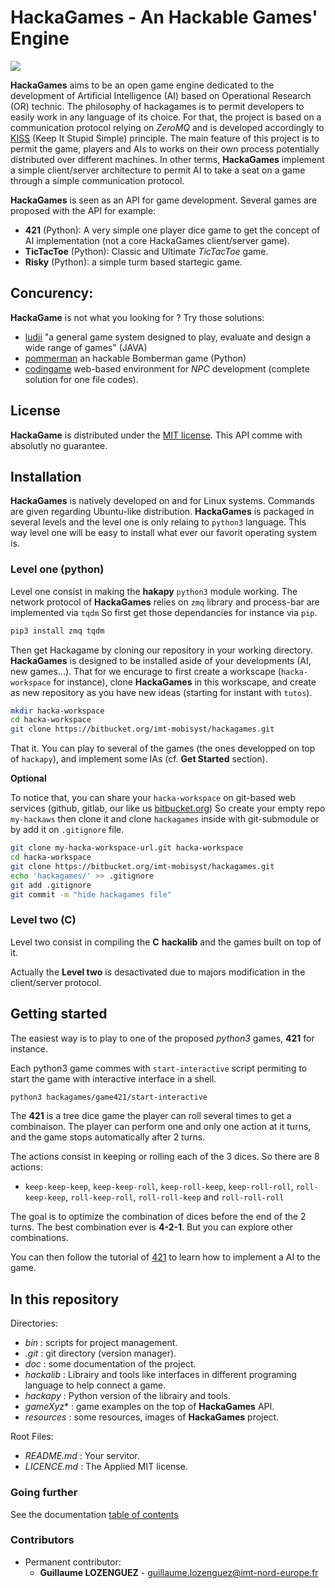 # HackaGames - An Hackable Games' Engine

![](resources/logo-128.png)

**HackaGames** aims to be an open game engine dedicated to the development of Artificial Intelligence (AI) based on Operational Research (OR) technic.
The philosophy of hackagames is to permit developers to easily work in any language of its choice.
For that, the project is based on a communication protocol relying on *ZeroMQ* and is developed accordingly to [KISS](https://fr.wikipedia.org/wiki/Principe_KISS) (Keep It Stupid Simple) principle.
The main feature of this project is to permit the game, players and AIs to works on their own process potentially distributed over different machines.
In other terms, **HackaGames** implement a simple client/server architecture to permit AI to take a seat on a game through a simple communication protocol.

**HackaGames** is seen as an API for game development.
Several games are proposed with the API for example:

- **421** (Python): A very simple one player dice game to get the concept of AI implementation (not a core HackaGames client/server game).
- **TicTacToe** (Python): Classic and Ultimate _TicTacToe_ game.
- **Risky** (Python): a simple turm based startegic game.

## Concurency:

**HackaGame** is not what you looking for ? Try those solutions:

- [ludii](https://ludii.games) "a general game system designed to play, evaluate and design a wide range of games" (JAVA)
- [pommerman](https://www.pommerman.com) an hackable Bomberman game (Python)
- [codingame](https://www.codingame.com) web-based environment for *NPC* development (complete solution for one file codes).

## License

**HackaGame** is distributed under the [MIT license](./LICENCE.md).
This API comme with absolutly no guarantee.

## Installation

**HackaGames** is natively developed on and for Linux systems.
Commands are given regarding Ubuntu-like distribution.
**HackaGames** is packaged in several levels and the level one is only relaing to `python3` language.
This way level one will be easy to install what ever our favorit operating system is.

### Level one (python)

Level one consist in making the **hakapy** `python3` module working.
The network protocol of **HackaGames** relies on `zmq` library and process-bar are implemented via `tqdm`
So first get those dependancies for instance via `pip`.

```sh
pip3 install zmq tqdm
```

Then get Hackagame by cloning our repository in your working directory. 
**HackaGames** is designed to be installed aside of your developments (AI, new games...).
That for we encurage to first create a workscape (`hacka-workspace` for instance), clone **HackaGames** in this workscape,
and create as new repository as you have new ideas (starting for instant with `tutos`).

```bash
mkdir hacka-workspace
cd hacka-workspace
git clone https://bitbucket.org/imt-mobisyst/hackagames.git
```

That it.
You can play to several of the games (the ones developped on top of `hackapy`), and implement some IAs (cf. **Get Started** section).

**Optional**

To notice that, you can share your `hacka-workspace` on git-based web services (github, gitlab, our like us [bitbucket.org](https://bitbucket.org)) 
So create your empty repo `my-hackaws` then clone it and clone `hackagames` inside with git-submodule or by add it on `.gitignore` file.

```bash
git clone my-hacka-workspace-url.git hacka-workspace
cd hacka-workspace
git clone https://bitbucket.org/imt-mobisyst/hackagames.git
echo 'hackagames/' >> .gitignore
git add .gitignore
git commit -m "hide hackagames file" 
```

### Level two (C)

Level two consist in compiling the **C** **hackalib** and the games built on top of it.

Actually the **Level two** is desactivated due to majors modification in the client/server protocol.

<!--
**HackaGames** is natively developed on and for Linux systems.
Commands are given regarding Ubuntu-like distribution.

The classical way to get **HackaGames** is to clone then buid the project.
So first, you can clone this repository (game engine plus games):

The short way: 

```bash
./bin/install-dependencies
./bin/build
```
For the detailled way, see [install documentation](./doc/hacka-01-install.md)
-->


## Getting started

The easiest way is to play to one of the proposed _python3_ games, **421** for instance.

Each python3 game commes with `start-interactive` script permiting to start the game with interactive interface in a shell.

```sh
python3 hackagames/game421/start-interactive
```

The **421** is a tree dice game the player can roll several times to get a combinaison.
The player can perform one and only one action at it turns, and the game stops automatically after 2 turns.

The actions consist in keeping or rolling each of the 3 dices. So there are 8 actions:

- `keep-keep-keep`,  `keep-keep-roll`,  `keep-roll-keep`,  `keep-roll-roll`, `roll-keep-keep`,  `roll-keep-roll`,  `roll-roll-keep` and `roll-roll-roll`

The goal is to optimize the combination of dices before the end of the 2 turns.
The best combination ever is **4-2-1**.
But you can explore other combinations.

You can then follow the tutorial of [421](doc/tuto-game-421.md) to learn how to implement a AI to the game.


## In this repository

Directories:

- *bin* : scripts for project management.
- *.git* : git directory (version manager).
- *doc* : some documentation of the project.
- *hackalib* : Librairy and tools like interfaces in different programing language to help connect a game.
- *hackapy* : Python version of the librairy and tools.
- *gameXyz** : game examples on the top of **HackaGames** API.
- *resources* : some resources, images of **HackaGames** project.

Root Files:

- *README.md* : Your servitor.
- *LICENCE.md* : The Applied MIT license.

### Going further

See the documentation [table of contents](./doc/toc.md)

### Contributors

- Permanent contributor:
  * **Guillaume LOZENGUEZ** - [guillaume.lozenguez@imt-nord-europe.fr](mailto:guillaume.lozenguez@imt-nord-europe.fr)
